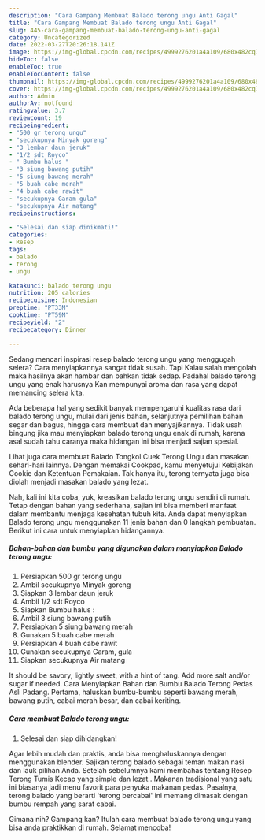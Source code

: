 ```yaml
---
description: "Cara Gampang Membuat Balado terong ungu Anti Gagal"
title: "Cara Gampang Membuat Balado terong ungu Anti Gagal"
slug: 445-cara-gampang-membuat-balado-terong-ungu-anti-gagal
category: Uncategorized
date: 2022-03-27T20:26:18.141Z
image: https://img-global.cpcdn.com/recipes/4999276201a4a109/680x482cq70/balado-terong-ungu-foto-resep-utama.jpg
hideToc: false
enableToc: true
enableTocContent: false
thumbnail: https://img-global.cpcdn.com/recipes/4999276201a4a109/680x482cq70/balado-terong-ungu-foto-resep-utama.jpg
cover: https://img-global.cpcdn.com/recipes/4999276201a4a109/680x482cq70/balado-terong-ungu-foto-resep-utama.jpg
author: Admin
authorAv: notfound
ratingvalue: 3.7
reviewcount: 19
recipeingredient:
- "500 gr terong ungu"
- "secukupnya Minyak goreng"
- "3 lembar daun jeruk"
- "1/2 sdt Royco"
- " Bumbu halus "
- "3 siung bawang putih"
- "5 siung bawang merah"
- "5 buah cabe merah"
- "4 buah cabe rawit"
- "secukupnya Garam gula"
- "secukupnya Air matang"
recipeinstructions:

- "Selesai dan siap dinikmati!"
categories:
- Resep
tags:
- balado
- terong
- ungu

katakunci: balado terong ungu 
nutrition: 205 calories
recipecuisine: Indonesian
preptime: "PT33M"
cooktime: "PT59M"
recipeyield: "2"
recipecategory: Dinner

---
```



Sedang mencari inspirasi resep balado terong ungu yang menggugah selera? Cara menyiapkannya sangat tidak susah. Tapi Kalau salah mengolah maka hasilnya akan hambar dan bahkan tidak sedap. Padahal balado terong ungu yang enak harusnya Kan mempunyai aroma dan rasa yang dapat memancing selera kita.


Ada beberapa hal yang sedikit banyak mempengaruhi kualitas rasa dari balado terong ungu, mulai dari jenis bahan, selanjutnya pemilihan bahan segar dan bagus, hingga cara membuat dan menyajikannya. Tidak usah bingung jika mau menyiapkan balado terong ungu enak di rumah, karena asal sudah tahu caranya maka hidangan ini bisa menjadi sajian spesial.

Lihat juga cara membuat Balado Tongkol Cuek Terong Ungu dan masakan sehari-hari lainnya. Dengan memakai Cookpad, kamu menyetujui Kebijakan Cookie dan Ketentuan Pemakaian. Tak hanya itu, terong ternyata juga bisa diolah menjadi masakan balado yang lezat.


Nah, kali ini kita coba, yuk, kreasikan balado terong ungu sendiri di rumah. Tetap dengan bahan yang sederhana, sajian ini bisa memberi manfaat dalam membantu menjaga kesehatan tubuh kita. Anda dapat menyiapkan Balado terong ungu menggunakan 11 jenis bahan dan 0 langkah pembuatan. Berikut ini cara untuk menyiapkan hidangannya.

<!--inarticleads1-->

##### Bahan-bahan dan bumbu yang digunakan dalam menyiapkan Balado terong ungu:

1. Persiapkan 500 gr terong ungu
1. Ambil secukupnya Minyak goreng
1. Siapkan 3 lembar daun jeruk
1. Ambil 1/2 sdt Royco
1. Siapkan  Bumbu halus :
1. Ambil 3 siung bawang putih
1. Persiapkan 5 siung bawang merah
1. Gunakan 5 buah cabe merah
1. Persiapkan 4 buah cabe rawit
1. Gunakan secukupnya Garam, gula
1. Siapkan secukupnya Air matang


It should be savory, lightly sweet, with a hint of tang. Add more salt and/or sugar if needed. Cara Menyiapkan Bahan dan Bumbu Balado Terong Pedas Asli Padang. Pertama, haluskan bumbu-bumbu seperti bawang merah, bawang putih, cabai merah besar, dan cabai keriting. 

<!--inarticleads2-->

##### Cara membuat Balado terong ungu:


1. Selesai dan siap dihidangkan!

Agar lebih mudah dan praktis, anda bisa menghaluskannya dengan menggunakan blender. Sajikan terong balado sebagai teman makan nasi dan lauk pilihan Anda. Setelah sebelumnya kami membahas tentang Resep Terong Tumis Kecap yang simple dan lezat.. Makanan tradisional yang satu ini biasanya jadi menu favorit para penyuka makanan pedas. Pasalnya, terong balado yang berarti &#39;terong bercabai&#39; ini memang dimasak dengan bumbu rempah yang sarat cabai. 

Gimana nih? Gampang kan? Itulah cara membuat balado terong ungu yang bisa anda praktikkan di rumah. Selamat mencoba!
